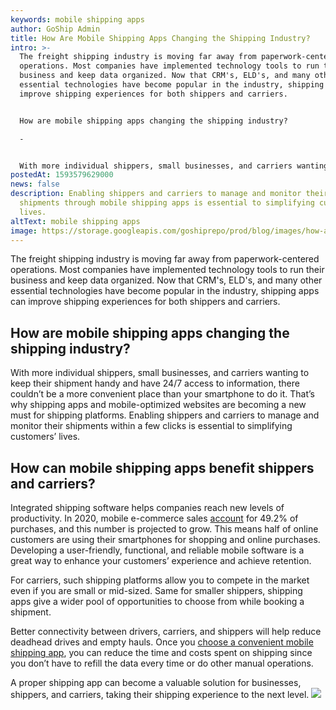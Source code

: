 ```yaml
---
keywords: mobile shipping apps
author: GoShip Admin
title: How Are Mobile Shipping Apps Changing the Shipping Industry?
intro: >-
  The freight shipping industry is moving far away from paperwork-centered
  operations. Most companies have implemented technology tools to run their
  business and keep data organized. Now that CRM's, ELD's, and many other
  essential technologies have become popular in the industry, shipping apps can
  improve shipping experiences for both shippers and carriers. 


  How are mobile shipping apps changing the shipping industry?

  -


  With more individual shippers, small businesses, and carriers wanting to keep their ship
postedAt: 1593579629000
news: false
description: Enabling shippers and carriers to manage and monitor their
  shipments through mobile shipping apps is essential to simplifying customers’
  lives.
altText: mobile shipping apps
image: https://storage.googleapis.com/goshiprepo/prod/blog/images/how-are-mobile-shipping-apps-changing-the-shipping-industry.jpg
---
```

The freight shipping industry is moving far away from paperwork-centered operations. Most companies have implemented technology tools to run their business and keep data organized. Now that CRM's, ELD's, and many other essential technologies have become popular in the industry, shipping apps can improve shipping experiences for both shippers and carriers.

## How are mobile shipping apps changing the shipping industry?

With more individual shippers, small businesses, and carriers wanting to keep their shipment handy and have 24/7 access to information, there couldn’t be a more convenient place than your smartphone to do it. That’s why shipping apps and mobile-optimized websites are becoming a new must for shipping platforms. Enabling shippers and carriers to manage and monitor their shipments within a few clicks is essential to simplifying customers’ lives.

## How can mobile shipping apps benefit shippers and carriers?

Integrated shipping software helps companies reach new levels of productivity. In 2020, mobile e-commerce sales [account](https://www.statista.com/statistics/249863/us-mobile-retail-commerce-sales-as-percentage-of-e-commerce-sales/) for 49.2% of purchases, and this number is projected to grow. This means half of online customers are using their smartphones for shopping and online purchases. Developing a user-friendly, functional, and reliable mobile software is a great way to enhance your customers’ experience and achieve retention. 

For carriers, such shipping platforms allow you to compete in the market even if you are small or mid-sized. Same for smaller shippers, shipping apps give a wider pool of opportunities to choose from while booking a shipment. 

Better connectivity between drivers, carriers, and shippers will help reduce deadhead drives and empty hauls. Once you [choose a convenient mobile shipping app](https://www.goship.com/blog/how-to-choose-the-best-shipping-app/), you can reduce the time and costs spent on shipping since you don’t have to refill the data every time or do other manual operations. 

A proper shipping app can become a valuable solution for businesses, shippers, and carriers, taking their shipping experience to the next level. [![](https://www.goship.com/wp-content/uploads/2021/02/1ace89b4-fe28-40ff-a2a7-4cddc60fc9ec.png)](https://www.goship.com/)